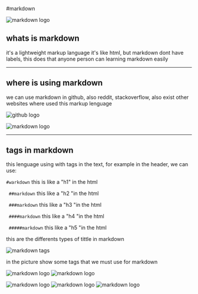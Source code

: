 #markdown

![markdown logo](https://steemitimages.com/p/23KQwnti57stsAqnnuGSgQvsqnrBGS696BwcTskKKXwnfMwnYZq5azHQK6pxkKwqMdhuCF3c4fULo8paEEwaJi7oFySprPY?format=match&mode=fit&width=640) 


## whats is markdown
it's a lightweight markup language 
it's like html, but markdown dont have labels, this does that anyone person can learning markdown easily


--- 

## where is using markdown

we can use markdown in github, also reddit, stackoverflow, also exist other websites where used this markup lenguage

![github logo](https://miro.medium.com/max/2400/1*WaaXnUvhvrswhBJSw4YTuQ.png) 

![markdown logo](https://raw.githubusercontent.com/yoshuawuyts/vmd/master/docs/screenshot.png) 


---
## tags in markdown

this lenguage using with tags in the text, for example in the header, we can use:

``#warkdown`` 
this is like a "h1" in the html

`` ##markdown``
this like a "h2 "in the html

`` ###markdown``
this like a "h3 "in the html

`` ####markdown``
this like a "h4 "in the html

`` #####markdown``
this like a "h5 "in the html

this are the differents types of tittle in markdown

![markdown tags](https://i.blogs.es/eaff13/markdown-que-es-1/1366_2000.jpg) 
 
 in the picture show some tags that we must use for markdown

![markdown logo](https://noesishosting.com/drive/platzi/markdown-orig.png) 
![markdown logo](https://noesishosting.com/drive/platzi/markdown-platzi.png) 


![markdown logo]() 
![markdown logo]() 
![markdown logo]() 
